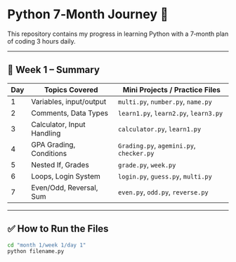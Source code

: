 # Python 7‑Month Journey 🐍

This repository contains my progress in learning Python with a 7‑month plan of coding 3 hours daily.

---

## 📅 Week 1 – Summary

| Day | Topics Covered             | Mini Projects / Practice Files        |
|-----|----------------------------|---------------------------------------|
| 1   | Variables, input/output    | `multi.py`, `number.py`, `name.py`    |
| 2   | Comments, Data Types       | `learn1.py`, `learn2.py`, `learn3.py` |
| 3   | Calculator, Input Handling | `calculator.py`, `learn1.py`          |
| 4   | GPA Grading, Conditions    | `Grading.py`, `agemini.py`, `checker.py` |
| 5   | Nested If, Grades          | `grade.py`, `week.py`                 |
| 6   | Loops, Login System        | `login.py`, `guess.py`, `multi.py`    |
| 7   | Even/Odd, Reversal, Sum    | `even.py`, `odd.py`, `reverse.py`     |

---

## ✅ How to Run the Files

```bash
cd "month 1/week 1/day 1"
python filename.py
